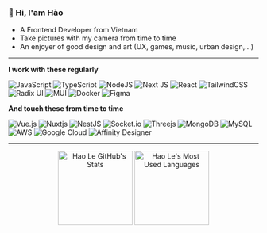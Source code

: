 ### 👋 Hi, I'am Hào

- A Frontend Developer from Vietnam
- Take pictures with my camera from time to time
- An enjoyer of good design and art (UX, games, music, urban design,...)

---

**I work with these regularly**

![JavaScript](https://img.shields.io/badge/javascript-%23323330.svg?style=for-the-badge&logo=javascript&logoColor=%23F7DF1E)
![TypeScript](https://img.shields.io/badge/typescript-%23007ACC.svg?style=for-the-badge&logo=typescript&logoColor=white)
![NodeJS](https://img.shields.io/badge/node.js-6DA55F?style=for-the-badge&logo=node.js&logoColor=white)
![Next JS](https://img.shields.io/badge/Next-black?style=for-the-badge&logo=next.js&logoColor=white)
![React](https://img.shields.io/badge/react-%2320232a.svg?style=for-the-badge&logo=react&logoColor=%2361DAFB)
![TailwindCSS](https://img.shields.io/badge/tailwindcss-%2338B2AC.svg?style=for-the-badge&logo=tailwind-css&logoColor=white)
![Radix UI](https://img.shields.io/badge/radix%20ui-161618.svg?style=for-the-badge&logo=radix-ui&logoColor=white)
![MUI](https://img.shields.io/badge/MUI-%230081CB.svg?style=for-the-badge&logo=mui&logoColor=white)
![Docker](https://img.shields.io/badge/docker-%230db7ed.svg?style=for-the-badge&logo=docker&logoColor=white)
![Figma](https://img.shields.io/badge/figma-%23F24E1E.svg?style=for-the-badge&logo=figma&logoColor=white)

**And touch these from time to time**

![Vue.js](https://img.shields.io/badge/vuejs-%2335495e.svg?style=for-the-badge&logo=vuedotjs&logoColor=%234FC08D)
![Nuxtjs](https://img.shields.io/badge/Nuxt-002E3B?style=for-the-badge&logo=nuxtdotjs&logoColor=#00DC82)
![NestJS](https://img.shields.io/badge/nestjs-%23E0234E.svg?style=for-the-badge&logo=nestjs&logoColor=white)
![Socket.io](https://img.shields.io/badge/Socket.io-black?style=for-the-badge&logo=socket.io&badgeColor=010101)
![Threejs](https://img.shields.io/badge/threejs-black?style=for-the-badge&logo=three.js&logoColor=white)
![MongoDB](https://img.shields.io/badge/MongoDB-%234ea94b.svg?style=for-the-badge&logo=mongodb&logoColor=white)
![MySQL](https://img.shields.io/badge/mysql-4479A1.svg?style=for-the-badge&logo=mysql&logoColor=white)
![AWS](https://img.shields.io/badge/AWS-%23FF9900.svg?style=for-the-badge&logo=amazon-aws&logoColor=white)
![Google Cloud](https://img.shields.io/badge/GoogleCloud-%234285F4.svg?style=for-the-badge&logo=google-cloud&logoColor=white)
![Affinity Designer](https://img.shields.io/badge/affinity%20desginer-%231B72BE.svg?style=for-the-badge&logo=affinity-designer&logoColor=white)

---

<p align= "center">
  <picture>
    <source
      srcset="https://github-readme-stats-bice-beta.vercel.app/api?username=lnhow&show_icons=true&theme=catppuccin_mocha&include_all_commits=true"
      media="(prefers-color-scheme: dark)"
    />
    <source
      srcset="https://github-readme-stats-bice-beta.vercel.app/api?username=lnhow&show_icons=true&theme=catppuccin_latte&include_all_commits=true"
      media="(prefers-color-scheme: light), (prefers-color-scheme: no-preference)"
    />
    <img height="150" src="https://github-readme-stats-bice-beta.vercel.app/api?username=lnhow&show_icons=true&theme=transparent&include_all_commits=true" alt="Hao Le GitHub's Stats" />
  </picture>
  <picture>
    <source
      srcset="https://github-readme-stats-bice-beta.vercel.app/api/top-langs/?username=lnhow&layout=compact&theme=catppuccin_mocha"
      media="(prefers-color-scheme: dark)"
    />
    <source
      srcset="https://github-readme-stats-bice-beta.vercel.app/api/top-langs/?username=lnhow&layout=compact&theme=catppuccin_latte"
      media="(prefers-color-scheme: light), (prefers-color-scheme: no-preference)"
    />
    <img height="150" src="https://github-readme-stats-bice-beta.vercel.app/api/top-langs/?username=lnhow&layout=compact&theme=transparent" alt="Hao Le's Most Used Languages" />
  </picture>
</p>
